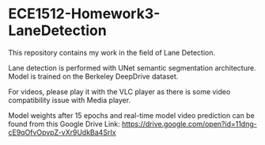 # ECE1512-Homework3-LaneDetection
This repository contains my work in the field of Lane Detection.

Lane detection is performed with UNet semantic segmentation architecture. Model is trained on the Berkeley DeepDrive dataset.

For videos, please play it with the VLC player as there is some video compatibility issue with Media player.

Model weights after 15 epochs and real-time model video prediction can be found from this Google Drive Link:
https://drive.google.com/open?id=11dng-cE9qOfvOpvpZ-vXr9UdkBa4SrIx

